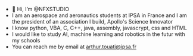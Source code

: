 - 👋 Hi, I’m @NFXSTUDIO
- I am an aerospace and aeronautics students at IPSA in France and I am the president of an association I build, Apollo's Science Innovator
- I know python, VBA, C, C++, java, assembly, javascrypt, css and HTML
- I would like to study AI, machine learning and robotics in the futur with my schools
- You can reach me by email at arthur.touati@ipsa.fr

<!---
NFXSTUDIO/NFXSTUDIO is a ✨ special ✨ repository because its `README.md` (this file) appears on your GitHub profile.
You can click the Preview link to take a look at your changes.
--->
